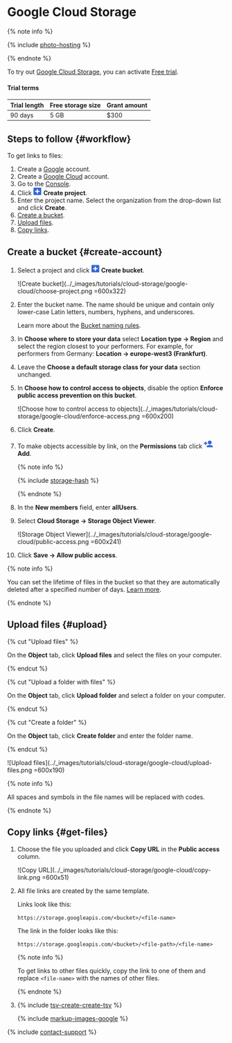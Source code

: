 # Google Cloud Storage

{% note info %}

{% include [photo-hosting](_includes/cloud-storage/photo-hosting.md) %}

{% endnote %}


To try out [Google Cloud Storage](https://cloud.google.com/storage/docs/introduction), you can activate [Free trial](https://cloud.google.com/free?).

#### Trial terms

Trial length | Free storage size | Grant amount
------------ | ----------------- | ------------
90 days | 5 GB | $300

## Steps to follow {#workflow}

To get links to files:

1. Create a [Google](https://cloud.google.com/storage/docs/lifecycle) account.
1. Create a [Google Cloud](https://cloud.google.com/free?) account.
1. Go to the [Console](https://console.cloud.google.com/projectselector2/storage/browser).
1. Click ![Create project](../_images/tutorials/cloud-storage/google-cloud/create-bucket-icon.png) **Create project**.
1. Enter the project name. Select the organization from the drop-down list and click **Create**.
1. [Create a bucket](#create-account).
1. [Upload files](#upload).
1. [Copy links](#get-files).


## Create a bucket {#create-account}

1. Select a project and click ![Create bucket](../_images/tutorials/cloud-storage/google-cloud/create-bucket-icon.png) **Create bucket**.

    ![Create bucket](../_images/tutorials/cloud-storage/google-cloud/choose-project.png =600x322)

1. Enter the bucket name. The name should be unique and contain only lower-case Latin letters, numbers, hyphens, and underscores.

    Learn more about the [Bucket naming rules](https://cloud.google.com/storage/docs/naming-buckets?_ga=2.31332223.-1978071647.1627855306).

1. In **Choose where to store your data** select **Location type → Region** and select the region closest to your performers. For example, for performers from Germany: **Location → europe-west3 (Frankfurt)**.

1. Leave the **Choose a default storage class for your data** section unchanged.

1. In **Choose how to control access to objects**, disable the option **Enforce public access prevention on this bucket**.

    ![Choose how to control access to objects](../_images/tutorials/cloud-storage/google-cloud/enforce-access.png =600x200)

1. Click **Create**.

1. To make objects accessible by link, on the **Permissions** tab click ![Add](../_images/tutorials/cloud-storage/google-cloud/add-permission.png) **Add**.

    {% note info %}

    {% include [storage-hash](_includes/cloud-storage/hash.md) %}

    {% endnote %}

1. In the **New members** field, enter **allUsers**.

1. Select **Cloud Storage → Storage Object Viewer**.

    ![Storage Object Viewer](../_images/tutorials/cloud-storage/google-cloud/public-access.png =600x241)

1. Click **Save → Allow public access**.

{% note info %}

You can set the lifetime of files in the bucket so that they are automatically deleted after a specified number of days. [Learn more](https://myaccount.google.com/).

{% endnote %}

## Upload files {#upload}

{% cut "Upload files" %}

On the **Object** tab, click **Upload files** and select the files on your computer.

{% endcut %}

{% cut "Upload a folder with files" %}

On the **Object** tab, click **Upload folder** and select a folder on your computer.

{% endcut %}

{% cut "Create a folder" %}

On the **Object** tab, click **Create folder** and enter the folder name.

{% endcut %}

![Upload files](../_images/tutorials/cloud-storage/google-cloud/upload-files.png =600x190)

{% note info %}

All spaces and symbols in the file names will be replaced with codes.

{% endnote %}

## Copy links {#get-files}

1. Choose the file you uploaded and click **Copy URL** in the **Public access** column.

    ![Copy URL](../_images/tutorials/cloud-storage/google-cloud/copy-link.png =600x51)

1. All file links are created by the same template.

    Links look like this:

    ```
    https://storage.googleapis.com/<bucket>/<file-name>
    ```

    The link in the folder looks like this:

    ```
    https://storage.googleapis.com/<bucket>/<file-path>/<file-name>
    ```

    {% note info %}

    To get links to other files quickly, copy the link to one of them and replace `<file-name>` with the names of other files.

    {% endnote %}

1. {% include [tsv-create-create-tsv](_includes/cloud-storage/id-tsv-create/create-tsv.md) %}

    {% include [markup-images-google](_includes/cloud-storage/markup/markup-images-google.md) %}

{% include [contact-support](_includes/contact-support.md) %}